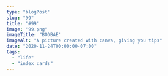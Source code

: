 ```yaml
---
type: "blogPost"
slug: "99"
title: "#99"
image: "99.png"
imageTitle: "BOOBAE"
imageAlt: "A picture created with canva, giving you tips"
date: "2020-11-24T00:00:00-07:00"
tags:
  - "life"
  - "index cards"
---
```

